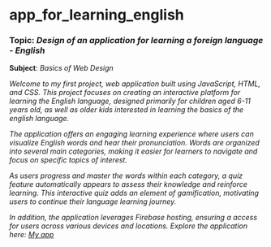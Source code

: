 # app_for_learning_english

### **Topic**: _Design of an application for learning a foreign language - English_  
**Subject**: _Basics of Web Design_

*Welcome to my first project, web application built using JavaScript, HTML, and CSS. This project focuses on creating an interactive platform for learning the English language,
designed primarily for children aged 6-11 years old, as well as older kids interested in learning the basics of the english language.*

*The application offers an engaging learning experience where users can visualize English words and hear their pronunciation.
Words are organized into several main categories, making it easier for learners to navigate and focus on specific topics of interest.*

*As users progress and master the words within each category, a quiz feature automatically appears to assess their knowledge and reinforce learning. 
This interactive quiz adds an element of gamification, motivating users to continue their language learning journey.*

*In addition, the application leverages Firebase hosting, ensuring a access for users across various devices and locations.*
*Explore the application here: [My app](https://appforlearningeng.web.app)*

